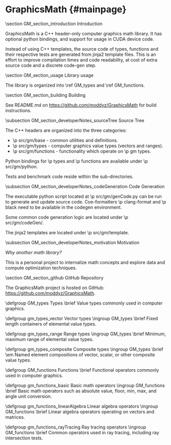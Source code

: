 # GraphicsMath {#mainpage}

\section GM_section_introduction Introduction

GraphicsMath is a C++ header-only computer graphics math library.  It has optional python bindings, and support for usage in CUDA device code.

Instead of using C++ templates, the source code of types, functions and their respective tests 
are generated from jinja2 template files.  This is an effort to improve compilation times and code readability, 
at cost of extra source code and a discrete code-gen step.

\section GM_section_usage Library usage

The library is organized into \ref GM_types and \ref GM_functions.

\section GM_section_building Building

See README.md on https://github.com/moddyz/GraphicsMath for build instructions.

\subsection GM_section_developerNotes_sourceTree Source Tree

The C++ headers are organized into the three categories:
- \p src/gm/base - common utilities and definitions.
- \p src/gm/types - computer graphics value types (vectors and ranges).
- \p src/gm/functions - functionality which operate on \p gm types.

Python bindings for \p types and \p functions are available under \p src/gm/python.

Tests and benchmark code reside within the sub-directories.

\subsection GM_section_developerNotes_codeGeneration Code Generation

The executable python script located at \p src/gm/genCode.py can be run to generate and update source code.  Coe-formatters \p clang-format and \p black need to be available in the codegen environment.

Some common code generation logic are located under \p src/gm/codeGen/.

The jinja2 templates are located under \p src/gm/template.

\subsection GM_section_developerNotes_motivation Motivation

<em>Why another math library?</em>  

This is a personal project to internalize math concepts and explore data and compute optimization techniques.

\section GM_section_github GitHub Repository

The GraphicsMath project is hosted on GitHub: https://github.com/moddyz/GraphicsMath.

\defgroup GM_types Types
\brief Value types commonly used in computer graphics.

\defgroup gm_types_vector Vector types
\ingroup GM_types
\brief Fixed length containers of elemental value types.

\defgroup gm_types_range Range types
\ingroup GM_types
\brief Minimum, maximum range of elemental value types.

\defgroup gm_types_composite Composite types
\ingroup GM_types
\brief \em Named element compositions of vector, scalar, or other composite value types.

\defgroup GM_functions Functions
\brief Functional operators commonly used in computer graphics.

\defgroup gm_functions_basic Basic math operators
\ingroup GM_functions
\brief Basic math operators such as absolute value, floor, min, max, and angle unit conversion.

\defgroup gm_functions_linearAlgebra Linear algebra operators
\ingroup GM_functions
\brief Linear algebra operators operating on vectors and matrices.

\defgroup gm_functions_rayTracing Ray tracing operators
\ingroup GM_functions
\brief Common operators used in ray tracing, including ray intersection tests.
